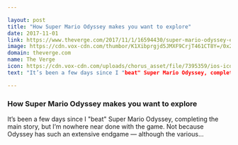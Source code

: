 ```yaml
---

layout: post
title: "How Super Mario Odyssey makes you want to explore"
date: 2017-11-01
link: https://www.theverge.com/2017/11/1/16594430/super-mario-odyssey-explore-collectibles-power-moons-discovery-coins
image: https://cdn.vox-cdn.com/thumbor/K1Xibprgjd5JMXF9CrjT461CT8Y=/0x25:1280x695/fit-in/1200x630/cdn.vox-cdn.com/uploads/chorus_asset/file/9541859/Switch_SMO_ND0913_SCRN22_copy.jpg
domain: theverge.com
name: The Verge
icon: https://cdn.vox-cdn.com/uploads/chorus_asset/file/7395359/ios-icon.0.png
text: "It’s been a few days since I "beat" Super Mario Odyssey, completing the main story, but I’m nowhere near done with the game. Not because Odyssey has such an extensive endgame — although the various..."

---
```


### How Super Mario Odyssey makes you want to explore

It’s been a few days since I "beat" Super Mario Odyssey, completing the main story, but I’m nowhere near done with the game. Not because Odyssey has such an extensive endgame — although the various...